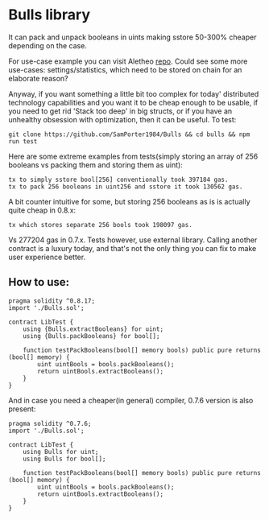 # Bulls library

It can pack and unpack booleans in uints making sstore 50-300% cheaper depending on the case.

For use-case example you can visit Aletheo [repo](https://github.com/SamPorter1984/Aletheo/blob/main/contracts/CampaignMarket.sol). Could see some more use-cases: settings/statistics, which need to be stored on chain for an elaborate reason?

Anyway, if you want something a little bit too complex for today' distributed technology capabilities and you want it to be cheap enough to be usable, if you need to get rid 'Stack too deep' in big structs, or if you have an unhealthy obsession with optimization, then it can be useful. To test:

```
git clone https://github.com/SamPorter1984/Bulls && cd bulls && npm run test
```

Here are some extreme examples from tests(simply storing an array of 256 booleans vs packing them and storing them as uint):

```
tx to simply sstore bool[256] conventionally took 397184 gas.
tx to pack 256 booleans in uint256 and sstore it took 130562 gas.
```

A bit counter intuitive for some, but storing 256 booleans as is is actually quite cheap in 0.8.x:

```
tx which stores separate 256 bools took 198097 gas.
```

Vs 277204 gas in 0.7.x. Tests however, use external library. Calling another contract is a luxury today, and that's not the only thing you can fix to make user experience better.

## How to use:

```
pragma solidity ^0.8.17;
import './Bulls.sol';

contract LibTest {
    using {Bulls.extractBooleans} for uint;
    using {Bulls.packBooleans} for bool[];

    function testPackBooleans(bool[] memory bools) public pure returns (bool[] memory) {
        uint uintBools = bools.packBooleans();
        return uintBools.extractBooleans();
    }
}
```

And in case you need a cheaper(in general) compiler, 0.7.6 version is also present:

```
pragma solidity ^0.7.6;
import './Bulls.sol';

contract LibTest {
    using Bulls for uint;
    using Bulls for bool[];

    function testPackBooleans(bool[] memory bools) public pure returns (bool[] memory) {
        uint uintBools = bools.packBooleans();
        return uintBools.extractBooleans();
    }
}
```
